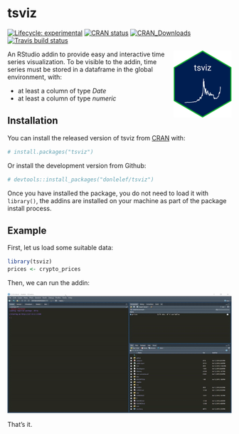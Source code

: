 
<!-- README.md is generated from README.Rmd. Please edit that file -->

# tsviz

<!-- badges: start -->

[![Lifecycle:
experimental](https://img.shields.io/badge/lifecycle-experimental-orange.svg)](https://www.tidyverse.org/lifecycle/#experimental)
[![CRAN
status](https://www.r-pkg.org/badges/version/tsviz)](https://CRAN.R-project.org/package=tsviz)
[![CRAN\_Downloads](https://cranlogs.r-pkg.org/badges/tsviz)](https://cran.r-project.org/package=tsviz)
[![Travis build
status](https://travis-ci.org/donlelef/tsviz.svg?branch=master)](https://travis-ci.org/donlelef/tsviz)
<!-- badges: end -->

<img src="reference/figure/tsviz.png" align="right"/>

An RStudio addin to provide easy and interactive time series
visualization. To be visible to the addin, time series must be stored in
a dataframe in the global environment, with:

  - at least a column of type *Date*
  - at least a column of type *numeric*

## Installation

You can install the released version of tsviz from
[CRAN](https://CRAN.R-project.org) with:

``` r
# install.packages("tsviz")
```

Or install the development version from Github:

``` r
# devtools::install_packages("donlelef/tsviz")
```

Once you have installed the package, you do not need to load it with
`library()`, the addins are installed on your machine as part of the
package install process.

## Example

First, let us load some suitable data:

``` r
library(tsviz)
prices <- crypto_prices
```

Then, we can run the addin:

![Tutorial gif](reference/figure/tsviz.gif)

That’s it.
